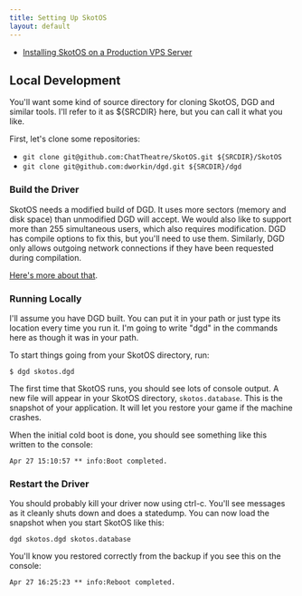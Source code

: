 ```yaml
---
title: Setting Up SkotOS
layout: default
---
```


* [Installing SkotOS on a Production VPS Server](setup_vps.md)

## Local Development

You'll want some kind of source directory for cloning SkotOS, DGD and similar tools. I'll refer to it as ${SRCDIR} here, but you can call it what you like.

First, let's clone some repositories:

* `git clone git@github.com:ChatTheatre/SkotOS.git ${SRCDIR}/SkotOS`
* `git clone git@github.com:dworkin/dgd.git ${SRCDIR}/dgd`

### Build the Driver

SkotOS needs a modified build of DGD. It uses more sectors (memory and disk space) than unmodified DGD will accept. We would also like to support more than 255 simultaneous users, which also requires modification. DGD has compile options to fix this, but you'll need to use them. Similarly, DGD only allows outgoing network connections if they have been requested during compilation.

[Here's more about that](./building_dgd_for_skotos.md).

### Running Locally

I'll assume you have DGD built. You can put it in your path or just type its location every time you run it. I'm going to write "dgd" in the commands here as though it was in your path.

To start things going from your SkotOS directory, run:

```
$ dgd skotos.dgd
```

The first time that SkotOS runs, you should see lots of console output. A new file will appear in your SkotOS directory, `skotos.database`. This is the snapshot of your application. It will let you restore your game if the machine crashes.

When the initial cold boot is done, you should see something like this written to the console:

```
Apr 27 15:10:57 ** info:Boot completed.
```

### Restart the Driver

You should probably kill your driver now using ctrl-c. You'll see messages as it cleanly shuts down and does a statedump. You can now load the snapshot when you start SkotOS like this:

```
dgd skotos.dgd skotos.database
```

You'll know you restored correctly from the backup if you see this on the console:

```
Apr 27 16:25:23 ** info:Reboot completed.
```
